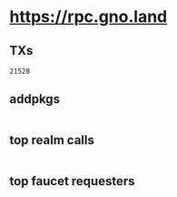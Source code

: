 # https://rpc.gno.land

## TXs
```
21528
```

## addpkgs
```
```

## top realm calls
```
```

## top faucet requesters
```
```


